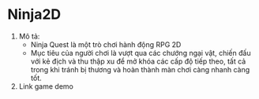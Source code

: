 # Ninja2D
1. Mô tả:
   * Ninja Quest là một trò chơi hành động RPG 2D
   * Mục tiêu của người chơi là vượt qua các chướng ngại vật, chiến đấu với kẻ địch và thu thập xu để mở khóa các cấp độ tiếp theo, tất cả trong khi tránh bị thương và hoàn thành màn chơi càng nhanh càng tốt.
2. Link game demo
